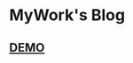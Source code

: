 MyWork's Blog
=============

[DEMO](http://www.blog.mywork.art.br)
-------------------------------------
